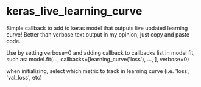 # keras_live_learning_curve
Simple callback to add to keras model that outputs live updated learning curve!
Better than verbose text output in my opinion, just copy and paste code.

Use by setting verbose=0 and adding callback to callbacks list in model fit, such as:
model.fit(..., callbacks=[learning_curve('loss'), ..., ], verbose=0)

when initializing, select which metric to track in learning curve (i.e. 'loss', 'val_loss', etc)
